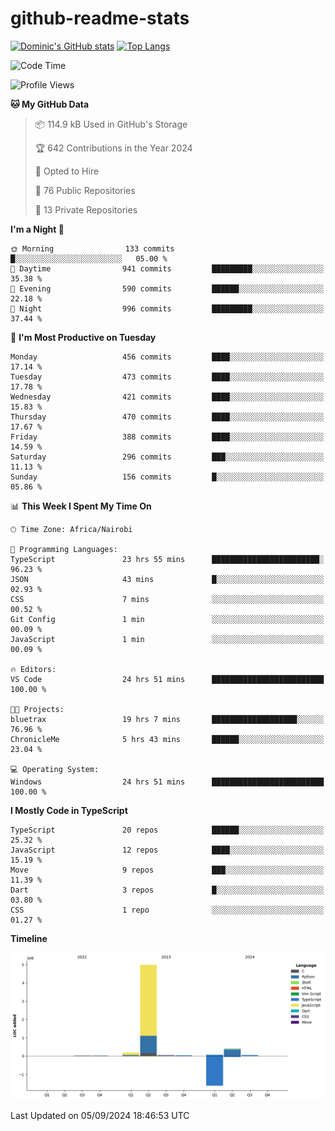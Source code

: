 # github-readme-stats
[![Dominic's GitHub stats](https://github-readme-stats.vercel.app/api?username=Domengo&show_icons=true)](https://github.com/anuraghazra/github-readme-stats)
[![Top Langs](https://github-readme-stats.vercel.app/api/top-langs/?username=Domengo&show_icons=true)](https://github.com/Domengo/github-readme-stats)

<!--START_SECTION:waka-->
![Code Time](http://img.shields.io/badge/Code%20Time-832%20hrs%202%20mins-blue)

![Profile Views](http://img.shields.io/badge/Profile%20Views-2-blue)

**🐱 My GitHub Data** 

> 📦 114.9 kB Used in GitHub's Storage 
 > 
> 🏆 642 Contributions in the Year 2024
 > 
> 💼 Opted to Hire
 > 
> 📜 76 Public Repositories 
 > 
> 🔑 13 Private Repositories 
 > 
**I'm a Night 🦉** 

```text
🌞 Morning                133 commits         █░░░░░░░░░░░░░░░░░░░░░░░░   05.00 % 
🌆 Daytime                941 commits         █████████░░░░░░░░░░░░░░░░   35.38 % 
🌃 Evening                590 commits         ██████░░░░░░░░░░░░░░░░░░░   22.18 % 
🌙 Night                  996 commits         █████████░░░░░░░░░░░░░░░░   37.44 % 
```
📅 **I'm Most Productive on Tuesday** 

```text
Monday                   456 commits         ████░░░░░░░░░░░░░░░░░░░░░   17.14 % 
Tuesday                  473 commits         ████░░░░░░░░░░░░░░░░░░░░░   17.78 % 
Wednesday                421 commits         ████░░░░░░░░░░░░░░░░░░░░░   15.83 % 
Thursday                 470 commits         ████░░░░░░░░░░░░░░░░░░░░░   17.67 % 
Friday                   388 commits         ████░░░░░░░░░░░░░░░░░░░░░   14.59 % 
Saturday                 296 commits         ███░░░░░░░░░░░░░░░░░░░░░░   11.13 % 
Sunday                   156 commits         █░░░░░░░░░░░░░░░░░░░░░░░░   05.86 % 
```


📊 **This Week I Spent My Time On** 

```text
🕑︎ Time Zone: Africa/Nairobi

💬 Programming Languages: 
TypeScript               23 hrs 55 mins      ████████████████████████░   96.23 % 
JSON                     43 mins             █░░░░░░░░░░░░░░░░░░░░░░░░   02.93 % 
CSS                      7 mins              ░░░░░░░░░░░░░░░░░░░░░░░░░   00.52 % 
Git Config               1 min               ░░░░░░░░░░░░░░░░░░░░░░░░░   00.09 % 
JavaScript               1 min               ░░░░░░░░░░░░░░░░░░░░░░░░░   00.09 % 

🔥 Editors: 
VS Code                  24 hrs 51 mins      █████████████████████████   100.00 % 

🐱‍💻 Projects: 
bluetrax                 19 hrs 7 mins       ███████████████████░░░░░░   76.96 % 
ChronicleMe              5 hrs 43 mins       ██████░░░░░░░░░░░░░░░░░░░   23.04 % 

💻 Operating System: 
Windows                  24 hrs 51 mins      █████████████████████████   100.00 % 
```

**I Mostly Code in TypeScript** 

```text
TypeScript               20 repos            ██████░░░░░░░░░░░░░░░░░░░   25.32 % 
JavaScript               12 repos            ████░░░░░░░░░░░░░░░░░░░░░   15.19 % 
Move                     9 repos             ███░░░░░░░░░░░░░░░░░░░░░░   11.39 % 
Dart                     3 repos             █░░░░░░░░░░░░░░░░░░░░░░░░   03.80 % 
CSS                      1 repo              ░░░░░░░░░░░░░░░░░░░░░░░░░   01.27 % 
```



**Timeline**

![Lines of Code chart](https://raw.githubusercontent.com/Domengo/Domengo/main/assets/bar_graph.png)


 Last Updated on 05/09/2024 18:46:53 UTC
<!--END_SECTION:waka-->


